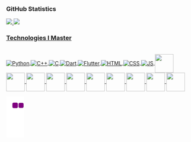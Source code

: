 ### GitHub Statistics

<div>
<a href="https://github.com/Dieguito-py">
  <img height="180em" src="https://github-readme-stats.vercel.app/api?username=Dieguito-py&show_icons=true&theme=dark&include_all_commits=true&count_private=true"/>
  <img height="180em" src="https://github-readme-stats.vercel.app/api/top-langs/?username=Dieguito-py&layout=compact&langs_count=7&theme=dark"/>
</div>
 
  
### Technologies I Master

<div style="display: inline_block"><br>
  <img align="center" alt="Python" height="50" width="50" src="https://user-images.githubusercontent.com/25181517/183423507-c056a6f9-1ba8-4312-a350-19bcbc5a8697.png" />
  <img align="center" alt="C++" height="50" width="50" src="https://user-images.githubusercontent.com/25181517/192106070-46255bcf-65e6-4c6b-a296-bf8d0d8fb2a7.png" />
  <img align="center" alt="C" height="50" width="50" src="https://user-images.githubusercontent.com/25181517/192106073-90fffafe-3562-4ff9-a37e-c77a2da0ff58.png " />
  <img align="center" alt="Dart" height="50" width="50" src="https://user-images.githubusercontent.com/25181517/186150304-1568ffdf-4c62-4bdc-9cf1-8d8efcea7c5b.png"/>
  <img align="center" alt="Flutter" height="50" width="50" src="https://user-images.githubusercontent.com/25181517/186150365-da1eccce-6201-487c-8649-45e9e99435fd.png" />
  <img align="center" alt="HTML" height="50" width="50" src="https://user-images.githubusercontent.com/25181517/192158954-f88b5814-d510-4564-b285-dff7d6400dad.png" />
  <img align="center" alt="CSS" height="50" width="50" src="https://user-images.githubusercontent.com/25181517/183898674-75a4a1b1-f960-4ea9-abcb-637170a00a75.png" />
  <img align="center" alt="JS" height="50" width="50" src="https://user-images.githubusercontent.com/25181517/117447155-6a868a00-af3d-11eb-9cfe-245df15c9f3f.png" />
  <img align="center" alt="" height="50" width="50" src="https://user-images.githubusercontent.com/25181517/192158957-b1256181-356c-46a3-beb9-487af08a6266.png" />
  <img align="center" alt="" height="50" width="50" src="https://user-images.githubusercontent.com/25181517/192108891-d86b6220-e232-423a-bf5f-90903e6887c3.png" />
  <img align="center" alt="" height="50" width="50" src="https://user-images.githubusercontent.com/25181517/192108895-20dc3343-43e3-4a54-a90e-13a4abbc57b9.png" />
  <img align="center" alt="" height="50" width="50" src="https://user-images.githubusercontent.com/25181517/190887571-ddd87d6e-77f8-41e7-b755-9b6d68e4fab7.png" />        
  <img align="center" alt="" height="50" width="50" src="https://user-images.githubusercontent.com/25181517/189715289-df3ee512-6eca-463f-a0f4-c10d94a06b2f.png" />
  <img align="center" alt="" height="50" width="50" src="https://user-images.githubusercontent.com/25181517/183896128-ec99105a-ec1a-4d85-b08b-1aa1620b2046.png" />
  <img align="center" alt="" height="50" width="50" src="https://user-images.githubusercontent.com/25181517/182884177-d48a8579-2cd0-447a-b9a6-ffc7cb02560e.png" />
  <img align="center" alt="" height="50" width="50" src="https://user-images.githubusercontent.com/25181517/183911547-990692bc-8411-4878-99a0-43506cdb69cf.png  " />
  <img align="center" alt="" height="50" width="50" src="https://user-images.githubusercontent.com/25181517/193427941-9437dbbe-376f-40dc-9573-0ef5c02a26a7.png" />
  <img align="center" alt="" height="50" width="50" src="https://github.com/marwin1991/profile-technology-icons/assets/136815194/a57a85ba-e2dd-4036-85b6-7e1532391627" />
  
</div>

![snake gif](https://github.com/Dieguito-py/Dieguito-py/blob/output/github-contribution-grid-snake.gif)
